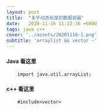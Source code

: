 ```yaml
---
layout: post
title:  "关于动态长度的数据容器"
date:   2020-11-16 11:22:36 +0800
tags: java c++
cover: '../assets/20201116-1.png'
subtitle: 'arraylist && vector ~'
---
```


#### Java 看这里

```
    import java.util.arrayList;

```

#### c++ 看这里

```
    #include<vector>
```
